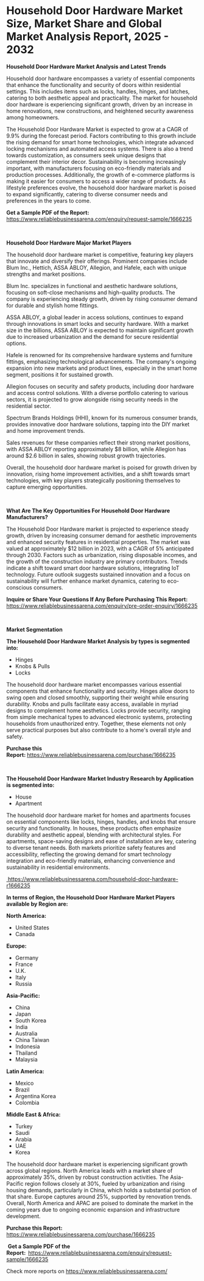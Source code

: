 <p><h1>Household Door Hardware Market Size, Market Share and Global Market Analysis Report, 2025 - 2032</h1></p><p><strong>Household Door Hardware Market Analysis and Latest Trends</strong></p>
<p><p>Household door hardware encompasses a variety of essential components that enhance the functionality and security of doors within residential settings. This includes items such as locks, handles, hinges, and latches, catering to both aesthetic appeal and practicality. The market for household door hardware is experiencing significant growth, driven by an increase in home renovations, new constructions, and heightened security awareness among homeowners.</p><p>The Household Door Hardware Market is expected to grow at a CAGR of 9.9% during the forecast period. Factors contributing to this growth include the rising demand for smart home technologies, which integrate advanced locking mechanisms and automated access systems. There is also a trend towards customization, as consumers seek unique designs that complement their interior decor. Sustainability is becoming increasingly important, with manufacturers focusing on eco-friendly materials and production processes. Additionally, the growth of e-commerce platforms is making it easier for consumers to access a wider range of products. As lifestyle preferences evolve, the household door hardware market is poised to expand significantly, catering to diverse consumer needs and preferences in the years to come.</p></p>
<p><strong>Get a Sample PDF of the Report:&nbsp;</strong> <a href="https://www.reliablebusinessarena.com/enquiry/request-sample/1666235?utm_campaign=2200&utm_medium=2&utm_source=Github&utm_content=ia&utm_term=11042025&utm_id=household-door-hardware">https://www.reliablebusinessarena.com/enquiry/request-sample/1666235</a></p>
<p>&nbsp;</p>
<p><strong>Household Door Hardware Major Market Players</strong></p>
<p><p>The household door hardware market is competitive, featuring key players that innovate and diversify their offerings. Prominent companies include Blum Inc., Hettich, ASSA ABLOY, Allegion, and Hafele, each with unique strengths and market positions.</p><p>Blum Inc. specializes in functional and aesthetic hardware solutions, focusing on soft-close mechanisms and high-quality products. The company is experiencing steady growth, driven by rising consumer demand for durable and stylish home fittings.</p><p>ASSA ABLOY, a global leader in access solutions, continues to expand through innovations in smart locks and security hardware. With a market size in the billions, ASSA ABLOY is expected to maintain significant growth due to increased urbanization and the demand for secure residential options.</p><p>Hafele is renowned for its comprehensive hardware systems and furniture fittings, emphasizing technological advancements. The company's ongoing expansion into new markets and product lines, especially in the smart home segment, positions it for sustained growth.</p><p>Allegion focuses on security and safety products, including door hardware and access control solutions. With a diverse portfolio catering to various sectors, it is projected to grow alongside rising security needs in the residential sector.</p><p>Spectrum Brands Holdings (HHI), known for its numerous consumer brands, provides innovative door hardware solutions, tapping into the DIY market and home improvement trends. </p><p>Sales revenues for these companies reflect their strong market positions, with ASSA ABLOY reporting approximately $8 billion, while Allegion has around $2.6 billion in sales, showing robust growth trajectories.</p><p>Overall, the household door hardware market is poised for growth driven by innovation, rising home improvement activities, and a shift towards smart technologies, with key players strategically positioning themselves to capture emerging opportunities.</p></p>
<p>&nbsp;</p>
<p><strong>What Are The Key Opportunities For Household Door Hardware Manufacturers?</strong></p>
<p><p>The Household Door Hardware market is projected to experience steady growth, driven by increasing consumer demand for aesthetic improvements and enhanced security features in residential properties. The market was valued at approximately $12 billion in 2023, with a CAGR of 5% anticipated through 2030. Factors such as urbanization, rising disposable incomes, and the growth of the construction industry are primary contributors. Trends indicate a shift toward smart door hardware solutions, integrating IoT technology. Future outlook suggests sustained innovation and a focus on sustainability will further enhance market dynamics, catering to eco-conscious consumers.</p></p>
<p><strong>Inquire or Share Your Questions If Any Before Purchasing This Report:</strong> <a href="https://www.reliablebusinessarena.com/enquiry/pre-order-enquiry/1666235?utm_campaign=2200&utm_medium=2&utm_source=Github&utm_content=ia&utm_term=11042025&utm_id=household-door-hardware">https://www.reliablebusinessarena.com/enquiry/pre-order-enquiry/1666235</a></p>
<p>&nbsp;</p>
<p><strong>Market Segmentation</strong></p>
<p><strong>The Household Door Hardware Market Analysis by types is segmented into:</strong></p>
<p><ul><li>Hinges</li><li>Knobs & Pulls</li><li>Locks</li></ul></p>
<p><p>The household door hardware market encompasses various essential components that enhance functionality and security. Hinges allow doors to swing open and closed smoothly, supporting their weight while ensuring durability. Knobs and pulls facilitate easy access, available in myriad designs to complement home aesthetics. Locks provide security, ranging from simple mechanical types to advanced electronic systems, protecting households from unauthorized entry. Together, these elements not only serve practical purposes but also contribute to a home's overall style and safety.</p></p>
<p><strong>Purchase this Report:&nbsp;</strong><a href="https://www.reliablebusinessarena.com/purchase/1666235?utm_campaign=2200&utm_medium=2&utm_source=Github&utm_content=ia&utm_term=11042025&utm_id=household-door-hardware">https://www.reliablebusinessarena.com/purchase/1666235</a></p>
<p>&nbsp;</p>
<p><strong>The Household Door Hardware Market Industry Research by Application is segmented into:</strong></p>
<p><ul><li>House</li><li>Apartment</li></ul></p>
<p><p>The household door hardware market for homes and apartments focuses on essential components like locks, hinges, handles, and knobs that ensure security and functionality. In houses, these products often emphasize durability and aesthetic appeal, blending with architectural styles. For apartments, space-saving designs and ease of installation are key, catering to diverse tenant needs. Both markets prioritize safety features and accessibility, reflecting the growing demand for smart technology integration and eco-friendly materials, enhancing convenience and sustainability in residential environments.</p></p>
<p><a href="https://www.reliablebusinessarena.com/household-door-hardware-r1666235?utm_campaign=2200&utm_medium=2&utm_source=Github&utm_content=ia&utm_term=11042025&utm_id=household-door-hardware">&nbsp;https://www.reliablebusinessarena.com/household-door-hardware-r1666235</a></p>
<p><strong>In terms of Region, the Household Door Hardware Market Players available by Region are:</strong></p>
<p>
    <p> <strong> North America: </strong>
        <ul>
            <li>United States</li>
            <li>Canada</li>
        </ul>
        </p> 
    <p> <strong> Europe: </strong>
        <ul>
            <li>Germany</li>
            <li>France</li>
            <li>U.K.</li>
            <li>Italy</li>
            <li>Russia</li>
        </ul>
        </p> 
    <p> <strong> Asia-Pacific: </strong>
        <ul>
            <li>China</li>
            <li>Japan</li>
            <li>South Korea</li>
            <li>India</li>
            <li>Australia</li>
            <li>China Taiwan</li>
            <li>Indonesia</li>
            <li>Thailand</li>
            <li>Malaysia</li>
        </ul>
        </p> 
    <p> <strong> Latin America: </strong>
        <ul>
            <li>Mexico</li>
            <li>Brazil</li>
            <li>Argentina Korea</li>
            <li>Colombia</li>
        </ul>
        </p> 
    <p> <strong> Middle East & Africa: </strong>
        <ul>
            <li>Turkey</li>
            <li>Saudi</li>
            <li>Arabia</li>
            <li>UAE</li>
            <li>Korea</li>
        </ul>
    </p>
    </p>
<p><p>The household door hardware market is experiencing significant growth across global regions. North America leads with a market share of approximately 35%, driven by robust construction activities. The Asia-Pacific region follows closely at 30%, fueled by urbanization and rising housing demands, particularly in China, which holds a substantial portion of that share. Europe captures around 25%, supported by renovation trends. Overall, North America and APAC are poised to dominate the market in the coming years due to ongoing economic expansion and infrastructure development.</p></p>
<p><strong>Purchase this Report: </strong><a href="https://www.reliablebusinessarena.com/purchase/1666235?utm_campaign=2200&utm_medium=2&utm_source=Github&utm_content=ia&utm_term=11042025&utm_id=household-door-hardware">https://www.reliablebusinessarena.com/purchase/1666235</a></p>
<p>&nbsp;<strong>Get a Sample PDF of the Report:&nbsp;&nbsp;</strong><a href="https://www.reliablebusinessarena.com/enquiry/request-sample/1666235?utm_campaign=2200&utm_medium=2&utm_source=Github&utm_content=ia&utm_term=11042025&utm_id=household-door-hardware">https://www.reliablebusinessarena.com/enquiry/request-sample/1666235</a></p>
<p><strong></strong></p>
<p>Check more reports on <a href="https://www.reliablebusinessarena.com/?utm_campaign=2200&utm_medium=2&utm_source=Github&utm_content=ia&utm_term=11042025&utm_id=household-door-hardware">https://www.reliablebusinessarena.com/</a></p>